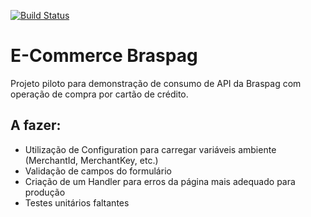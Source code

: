[![Build Status](https://travis-ci.org/lucasbsimao/purchaseapp.svg?branch=master)](https://travis-ci.org/lucasbsimao/purchaseapp)

# E-Commerce Braspag

Projeto piloto para demonstração de consumo de API da Braspag com operação de compra por cartão de crédito. 

## A fazer:

* Utilização de Configuration para carregar variáveis ambiente (MerchantId, MerchantKey, etc.)
* Validação de campos do formulário
* Criação de um Handler para erros da página mais adequado para produção
* Testes unitários faltantes
